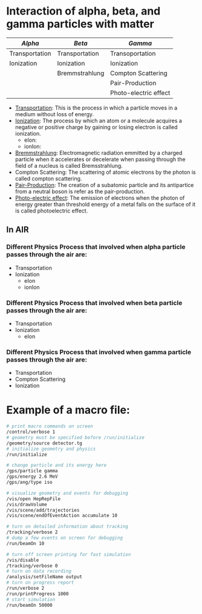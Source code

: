 # Interaction of alpha, beta, and gamma particles with matter

|*Alpha* |*Beta* | *Gamma* |
| ---   | ---  | ---   |
| Transportation | Transportation | Transoportation|
| Ionization | Ionization | Ionization|
|            | Bremmstrahlung | Compton Scattering |
|            |                | Pair-Production |
|            |                | Photo-electric effect|


+ [Transportation](https://en.wikipedia.org/wiki/Transport_phenomena): This is the process in which a particle moves in a medium without loss of energy. 
+ [Ionization](https://en.wikipedia.org/wiki/Ionization): The process by which an atom or a molecule acquires a negative or positive charge by gaining or losing electron is called ionization.
  + eIon:
  + ionIon:
+ [Bremmstrahlung](https://en.wikipedia.org/wiki/Bremsstrahlung): Electromagnetic radiation emmitted by a charged particle when it accelerates or decelerate when passing through the field of a nucleus is called Bremsstrahlung.
+ Compton Scattering: The scattering of atomic electrons by the photon is called compton scattering.
+ [Pair-Production](https://en.wikipedia.org/wiki/Pair_production): The creation of a subatomic particle and its antipartice from a neutral boson is refer as the pair-production.
+ [Photo-electric effect](https://en.wikipedia.org/wiki/Photoelectric_effect): The emission of electrons when the photon of energy greater than threshold energy of a metal falls on the surface of it is called photoelectric effect.
## In AIR

### Different Physics Process that involved when alpha particle passes through the air are:

+ Transportation
+ Ionization
  + eIon
  + ionIon 


### Different Physics Process that involved when beta particle passes through the air are:
+ Transportation
+ Ionization
  + eIon



### Different Physics Process that involved when gamma particle passes through the air are:
+ Transportation
+ Compton Scattering
+ Ionization
# Example of a macro file:

```sh
# print macro commands on screen
/control/verbose 1
# geometry must be specified before /run/initialize
/geometry/source detector.tg
# initialize geometry and physics
/run/initialize

# change particle and its energy here
/gps/particle gamma
/gps/energy 2.6 MeV
/gps/ang/type iso

# visualize geometry and events for debugging
/vis/open HepRepFile
/vis/drawVolume
/vis/scene/add/trajectories
/vis/scene/endOfEventAction accumulate 10

# turn on detailed information about tracking
/tracking/verbose 2
# dump a few events on screen for debugging
/run/beamOn 10

# turn off screen printing for fast simulation
/vis/disable
/tracking/verbose 0
# turn on data recording
/analysis/setFileName output
# turn on progress report
/run/verbose 2
/run/printProgress 1000
# start simulation
/run/beamOn 50000
```


